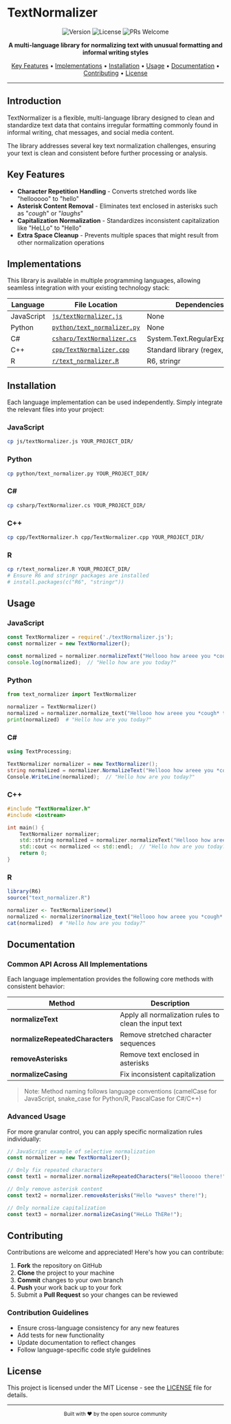 # TextNormalizer

<div align="center">

![Version](https://img.shields.io/badge/version-1.0.0-blue.svg)
![License](https://img.shields.io/badge/license-MIT-green.svg)
![PRs Welcome](https://img.shields.io/badge/PRs-welcome-brightgreen.svg)

**A multi-language library for normalizing text with unusual formatting and informal writing styles**

[Key Features](#key-features) •
[Implementations](#implementations) •
[Installation](#installation) •
[Usage](#usage) •
[Documentation](#documentation) •
[Contributing](#contributing) •
[License](#license)

</div>

---

## Introduction

TextNormalizer is a flexible, multi-language library designed to clean and standardize text data that contains irregular formatting commonly found in informal writing, chat messages, and social media content.

The library addresses several key text normalization challenges, ensuring your text is clean and consistent before further processing or analysis.

## Key Features

- **Character Repetition Handling** - Converts stretched words like "hellooooo" to "hello"
- **Asterisk Content Removal** - Eliminates text enclosed in asterisks such as "*cough*" or "*laughs*"
- **Capitalization Normalization** - Standardizes inconsistent capitalization like "HeLLo" to "Hello"
- **Extra Space Cleanup** - Prevents multiple spaces that might result from other normalization operations

## Implementations

This library is available in multiple programming languages, allowing seamless integration with your existing technology stack:

| Language | File Location | Dependencies |
|----------|---------------|--------------|
| JavaScript | [`js/textNormalizer.js`](./js/textNormalizer.js) | None |
| Python | [`python/text_normalizer.py`](./python/text_normalizer.py) | None |
| C# | [`csharp/TextNormalizer.cs`](./csharp/TextNormalizer.cs) | System.Text.RegularExpressions |
| C++ | [`cpp/TextNormalizer.cpp`](./cpp/TextNormalizer.cpp) | Standard library (regex, string) |
| R | [`r/text_normalizer.R`](./r/text_normalizer.R) | R6, stringr |

## Installation

Each language implementation can be used independently. Simply integrate the relevant files into your project:

### JavaScript
```bash
cp js/textNormalizer.js YOUR_PROJECT_DIR/
```

### Python
```bash
cp python/text_normalizer.py YOUR_PROJECT_DIR/
```

### C#
```bash
cp csharp/TextNormalizer.cs YOUR_PROJECT_DIR/
```

### C++
```bash
cp cpp/TextNormalizer.h cpp/TextNormalizer.cpp YOUR_PROJECT_DIR/
```

### R
```bash
cp r/text_normalizer.R YOUR_PROJECT_DIR/
# Ensure R6 and stringr packages are installed
# install.packages(c("R6", "stringr"))
```

## Usage

### JavaScript

```javascript
const TextNormalizer = require('./textNormalizer.js');
const normalizer = new TextNormalizer();

const normalized = normalizer.normalizeText("Hellooo how areee you *cough* today?");
console.log(normalized);  // "Hello how are you today?"
```

### Python

```python
from text_normalizer import TextNormalizer

normalizer = TextNormalizer()
normalized = normalizer.normalize_text("Hellooo how areee you *cough* today?")
print(normalized)  # "Hello how are you today?"
```

### C#

```csharp
using TextProcessing;

TextNormalizer normalizer = new TextNormalizer();
string normalized = normalizer.NormalizeText("Hellooo how areee you *cough* today?");
Console.WriteLine(normalized);  // "Hello how are you today?"
```

### C++

```cpp
#include "TextNormalizer.h"
#include <iostream>

int main() {
    TextNormalizer normalizer;
    std::string normalized = normalizer.normalizeText("Hellooo how areee you *cough* today?");
    std::cout << normalized << std::endl;  // "Hello how are you today?"
    return 0;
}
```

### R

```r
library(R6)
source("text_normalizer.R")

normalizer <- TextNormalizer$new()
normalized <- normalizer$normalize_text("Hellooo how areee you *cough* today?")
cat(normalized)  # "Hello how are you today?"
```

## Documentation

### Common API Across All Implementations

Each language implementation provides the following core methods with consistent behavior:

| Method | Description |
|--------|-------------|
| **normalizeText** | Apply all normalization rules to clean the input text |
| **normalizeRepeatedCharacters** | Remove stretched character sequences |
| **removeAsterisks** | Remove text enclosed in asterisks |
| **normalizeCasing** | Fix inconsistent capitalization |

> Note: Method naming follows language conventions (camelCase for JavaScript, snake_case for Python/R, PascalCase for C#/C++)

### Advanced Usage

For more granular control, you can apply specific normalization rules individually:

```javascript
// JavaScript example of selective normalization
const normalizer = new TextNormalizer();

// Only fix repeated characters
const text1 = normalizer.normalizeRepeatedCharacters("Hellooooo there!");

// Only remove asterisk content
const text2 = normalizer.removeAsterisks("Hello *waves* there!");

// Only normalize capitalization
const text3 = normalizer.normalizeCasing("HeLLo ThERe!");
```

## Contributing

Contributions are welcome and appreciated! Here's how you can contribute:

1. **Fork** the repository on GitHub
2. **Clone** the project to your machine
3. **Commit** changes to your own branch
4. **Push** your work back up to your fork
5. Submit a **Pull Request** so your changes can be reviewed

### Contribution Guidelines

- Ensure cross-language consistency for any new features
- Add tests for new functionality
- Update documentation to reflect changes
- Follow language-specific code style guidelines

## License

This project is licensed under the MIT License - see the [LICENSE](LICENSE) file for details.

---

<div align="center">
  <sub>Built with ❤️ by the open source community</sub>
</div>
